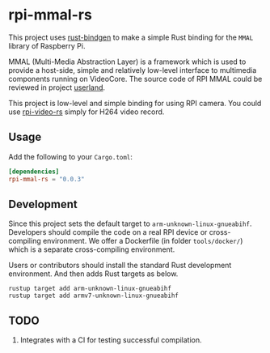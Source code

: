 # rpi-mmal-rs

This project uses [rust-bindgen](https://github.com/rust-lang/rust-bindgen)
to make a simple Rust binding for the `MMAL` library of Raspberry Pi.

MMAL (Multi-Media Abstraction Layer) is a framework which is used to provide a
host-side, simple and relatively low-level interface to multimedia components
running on VideoCore. The source code of RPI MMAL could be reviewed in project
[userland](https://github.com/raspberrypi/userland/tree/master/interface/mmal).

This project is low-level and simple binding for using RPI camera. You could use
[rpi-video-rs](https://github.com/Pragmatic-Elixir-Meetup/rpi-video-rs) simply
for H264 video record.

## Usage

Add the following to your `Cargo.toml`:

```toml
[dependencies]
rpi-mmal-rs = "0.0.3"
```

## Development

Since this project sets the default target to `arm-unknown-linux-gnueabihf`.
Developers should compile the code on a real RPI device or cross-compiling
environment. We offer a Dockerfile (in folder `tools/docker/`) which is a
separate cross-compiling environment.

Users or contributors should install the standard Rust development environment.
And then adds Rust targets as below.

```
rustup target add arm-unknown-linux-gnueabihf
rustup target add armv7-unknown-linux-gnueabihf
```

## TODO

1. Integrates with a CI for testing successful compilation.
